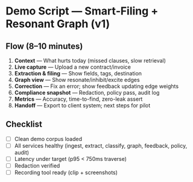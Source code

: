# Demo Script — Smart‑Filing + Resonant Graph (v1)

## Flow (8–10 minutes)
1. **Context** — What hurts today (missed clauses, slow retrieval)
2. **Live capture** — Upload a new contract/invoice
3. **Extraction & filing** — Show fields, tags, destination
4. **Graph view** — Show resonate/inhibit/excite edges
5. **Correction** — Fix an error; show feedback updating edge weights
6. **Compliance snapshot** — Redaction, policy pass, audit log
7. **Metrics** — Accuracy, time-to-find, zero-leak assert
8. **Handoff** — Export to client system; next steps for pilot

## Checklist
- [ ] Clean demo corpus loaded
- [ ] All services healthy (ingest, extract, classify, graph, feedback, policy, audit)
- [ ] Latency under target (p95 < 750ms traverse)
- [ ] Redaction verified
- [ ] Recording tool ready (clip + screenshots)
